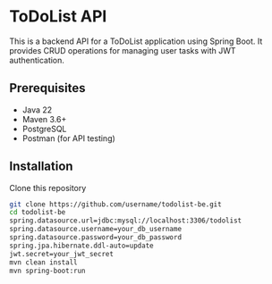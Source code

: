 # ToDoList API

This is a backend API for a ToDoList application using Spring Boot. It provides CRUD operations for managing user tasks with JWT authentication.

## Prerequisites

- Java 22
- Maven 3.6+
- PostgreSQL
- Postman (for API testing)

## Installation

Clone this repository
   ```sh
   git clone https://github.com/username/todolist-be.git
   cd todolist-be
   spring.datasource.url=jdbc:mysql://localhost:3306/todolist
   spring.datasource.username=your_db_username
   spring.datasource.password=your_db_password
   spring.jpa.hibernate.ddl-auto=update
   jwt.secret=your_jwt_secret
   mvn clean install
   mvn spring-boot:run

   

